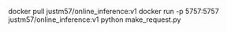 docker pull justm57/online_inference:v1
docker run -p 5757:5757 justm57/online_inference:v1
python make_request.py
